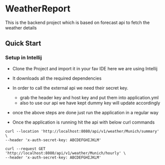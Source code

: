# WeatherReport
This is the backend project which is based on forecast api to fetch the weather details

## Quick Start

### Setup in Intellij
- Clone the Project and import it in your fav IDE here we are using Intellij
- It downloads all the required dependencies
- In order to call the external api we need their secret key.
  - grab the header key and host key and put them into application.yml
  - also to use our api we have kept dummy key will update accordingly

- once the above steps are done just run the application in a regular way
- Once the application is running hit the api with below curl commands

```
curl --location 'http://localhost:8080/api/v1/weather/Munich/summary' \
--header 'x-auth-secret-key: ABCDEFGHIJKLM'
```

```
curl --request GET 'http://localhost:8080/api/v1/weather/Munich/hourly' \
--header 'x-auth-secret-key: ABCDEFGHIJKLM'
```
